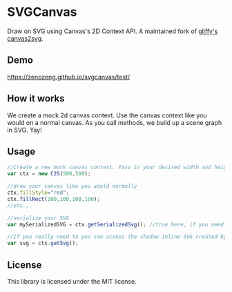 # SVGCanvas

Draw on SVG using Canvas's 2D Context API.
A maintained fork of [gliffy's canvas2svg](https://github.com/gliffy/canvas2svg).

## Demo

https://zenozeng.github.io/svgcanvas/test/

## How it works
We create a mock 2d canvas context. Use the canvas context like you would on a normal canvas. As you call methods, we 
build up a scene graph in SVG. Yay!

## Usage

```javascript
//Create a new mock canvas context. Pass in your desired width and height for your svg document.
var ctx = new C2S(500,500);

//draw your canvas like you would normally
ctx.fillStyle="red";
ctx.fillRect(100,100,100,100);
//etc...

//serialize your SVG
var mySerializedSVG = ctx.getSerializedSvg(); //true here, if you need to convert named to numbered entities.

//If you really need to you can access the shadow inline SVG created by calling:
var svg = ctx.getSvg();
```

## License

This library is licensed under the MIT license.
